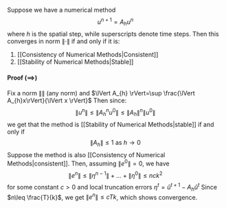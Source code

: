 Suppose we have a numerical method 
$$
u^{n+1}=A_{h}u^{n}
$$
where $h$ is the spatial step, while superscripts denote time steps.
Then this converges in norm $\lVert \cdot \rVert$ 
if and only if it is:
1. [[Consistency of Numerical Methods|Consistent]]
2. [[Stability of Numerical Methods|Stable]]
#### Proof ($\implies$)
Fix a norm $\lVert  \rVert$ (any norm) and $\lVert A_{h} \rVert=\sup \frac{\lVert  A_{h}x\rVert}{\lVert x \rVert}$ 
Then since:
$$
\lVert u^n \rVert \leq \lVert A_{h}^n u^0 \rVert \leq \lVert A_{h} \rVert ^n\lVert u^0 \rVert
$$
we get that the method is [[Stability of Numerical Methods|stable]] 
if and only if
$$
\lVert A_{h} \rVert \leq 1 \text{ as } h\to 0
$$
Suppose the method is also [[Consistency of Numerical Methods|consistent]]. 
Then, assuming $\lVert e^{0} \rVert=0$, we have
$$
\lVert e^{n} \rVert\leq \lVert \eta^{n-1} \rVert+\dots+\lVert \eta^{0} \rVert\leq nck^{2}
$$
for some constant $c>0$ 
and local truncation errors $\eta^{t}=\hat{u}^{t+1}-A_{h}\hat{u}^{t}$
Since $n\leq \frac{T}{k}$, we get $\lVert e^{n} \rVert\leq cTk$, which shows convergence. 
